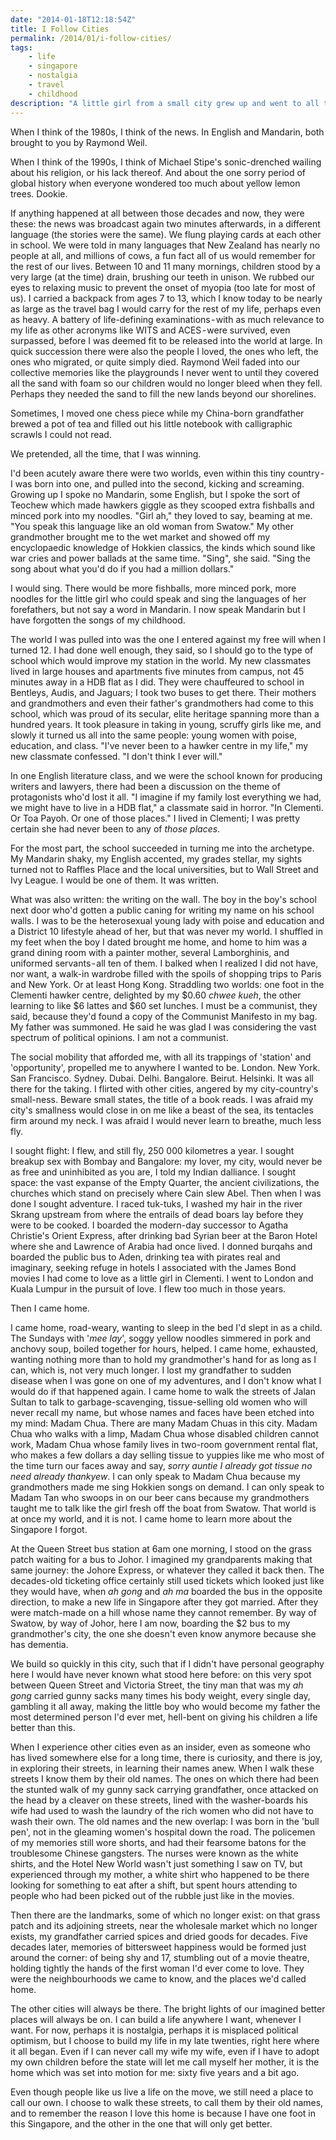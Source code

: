 ```yaml
---
date: "2014-01-18T12:18:54Z"
title: I Follow Cities
permalink: /2014/01/i-follow-cities/
tags: 
    - life
    - singapore
    - nostalgia
    - travel
    - childhood
description: "A little girl from a small city grew up and went to all the cities."
---
```


When I think of the 1980s, I think of the news. In English and Mandarin, both brought to you by Raymond Weil.

When I think of the 1990s, I think of Michael Stipe's sonic-drenched wailing about his religion, or his lack thereof. And about the one sorry period of global history when everyone wondered too much about yellow lemon trees. Dookie.

If anything happened at all between those decades and now, they were these: the news was broadcast again two minutes afterwards, in a different language (the stories were the same). We flung playing cards at each other in school. We were told in many languages that New Zealand has nearly no people at all, and millions of cows, a fun fact all of us would remember for the rest of our lives. Between 10 and 11 many mornings, children stood by a very large (at the time) drain, brushing our teeth in unison. We rubbed our eyes to relaxing music to prevent the onset of myopia (too late for most of us). I carried a backpack from ages 7 to 13, which I know today to be nearly as large as the travel bag I would carry for the rest of my life, perhaps even as heavy. A battery of life-defining examinations - with as much relevance to my life as other acronyms like WITS and ACES - were survived, even surpassed, before I was deemed fit to be released into the world at large. In quick succession there were also the people I loved, the ones who left, the ones who migrated, or quite simply died. Raymond Weil faded into our collective memories like the playgrounds I never went to until they covered all the sand with foam so our children would no longer bleed when they fell. Perhaps they needed the sand to fill the new lands beyond our shorelines.

Sometimes, I moved one chess piece while my China-born grandfather brewed a pot of tea and filled out his little notebook with calligraphic scrawls I could not read.

We pretended, all the time, that I was winning.

I'd been acutely aware there were two worlds, even within this tiny country - I was born into one, and pulled into the second, kicking and screaming. Growing up I spoke no Mandarin, some English, but I spoke the sort of Teochew which made hawkers giggle as they scooped extra fishballs and minced pork into my noodles. "Girl ah," they loved to say, beaming at me. "You speak this language like an old woman from Swatow." My other grandmother brought me to the wet market and showed off my encyclopaedic knowledge of Hokkien classics, the kinds which sound like war cries and power ballads at the same time. "Sing", she said. "Sing the song about what you'd do if you had a million dollars."

I would sing. There would be more fishballs, more minced pork, more noodles for the little girl who could speak and sing the languages of her forefathers, but not say a word in Mandarin. I now speak Mandarin but I have forgotten the songs of my childhood.

The world I was pulled into was the one I entered against my free will when I turned 12. I had done well enough, they said, so I should go to the type of school which would improve my station in the world. My new classmates lived in large houses and apartments five minutes from campus, not 45 minutes away in a HDB flat as I did. They were chauffeured to school in Bentleys, Audis, and Jaguars; I took two buses to get there. Their mothers and grandmothers and even their father's grandmothers had come to this school, which was proud of its secular, elite heritage spanning more than a hundred years. It took pleasure in taking in young, scruffy girls like me, and slowly it turned us all into the same people: young women with poise, education, and class. "I've never been to a hawker centre in my life," my new classmate confessed. "I don't think I ever will."

In one English literature class, and we were the school known for producing writers and lawyers, there had been a discussion on the theme of protagonists who'd lost it all. "I imagine if my family lost everything we had, we might have to live in a HDB flat," a classmate said in horror. "In Clementi. Or Toa Payoh. Or one of those places." I lived in Clementi; I was pretty certain she had never been to any of _those places_.

For the most part, the school succeeded in turning me into the archetype. My Mandarin shaky, my English accented, my grades stellar, my sights turned not to Raffles Place and the local universities, but to Wall Street and Ivy League. I would be one of them. It was written.

What was also written: the writing on the wall. The boy in the boy's school next door who'd gotten a public caning for writing my name on his school walls. I was to be the heterosexual young lady with poise and education and a District 10 lifestyle ahead of her, but that was never my world. I shuffled in my feet when the boy I dated brought me home, and home to him was a grand dining room with a painter mother, several Lamborghinis, and uniformed servants - all ten of them. I balked when I realized I did not have, nor want, a walk-in wardrobe filled with the spoils of shopping trips to Paris and New York. Or at least Hong Kong. Straddling two worlds: one foot in the Clementi hawker centre, delighted by my $0.60 _chwee kueh_, the other learning to like $6 lattes and $60 set lunches. I must be a communist, they said, because they'd found a copy of the Communist Manifesto in my bag. My father was summoned. He said he was glad I was considering the vast spectrum of political opinions. I am not a communist.

The social mobility that afforded me, with all its trappings of 'station' and 'opportunity', propelled me to anywhere I wanted to be. London. New York. San Francisco. Sydney. Dubai. Delhi. Bangalore. Beirut. Helsinki. It was all there for the taking. I flirted with other cities, angered by my city-country's small-ness. Beware small states, the title of a book reads. I was afraid my city's smallness would close in on me like a beast of the sea, its tentacles firm around my neck. I was afraid I would never learn to breathe, much less fly.

I sought flight: I flew, and still fly, 250 000 kilometres a year. I sought breakup sex with Bombay and Bangalore: my lover, my city, would never be as free and uninhibited as you are, I told my Indian dalliance. I sought space: the vast expanse of the Empty Quarter, the ancient civilizations, the churches which stand on precisely where Cain slew Abel. Then when I was done I sought adventure. I raced tuk-tuks, I washed my hair in the river Skrang upstream from where the entrails of dead boars lay before they were to be cooked. I boarded the modern-day successor to Agatha Christie's Orient Express, after drinking bad Syrian beer at the Baron Hotel where she and Lawrence of Arabia had once lived. I donned burqahs and boarded the public bus to Aden, drinking tea with pirates real and imaginary, seeking refuge in hotels I associated with the James Bond movies I had come to love as a little girl in Clementi. I went to London and Kuala Lumpur in the pursuit of love. I flew too much in those years.

Then I came home.

I came home, road-weary, wanting to sleep in the bed I'd slept in as a child. The Sundays with '_mee lay_', soggy yellow noodles simmered in pork and anchovy soup, boiled together for hours, helped. I came home, exhausted, wanting nothing more than to hold my grandmother's hand for as long as I can, which is, not very much longer. I lost my grandfather to sudden disease when I was gone on one of my adventures, and I don't know what I would do if that happened again. I came home to walk the streets of Jalan Sultan to talk to garbage-scavenging, tissue-selling old women who will never recall my name, but whose names and faces have been etched into my mind: Madam Chua. There are many Madam Chuas in this city. Madam Chua who walks with a limp, Madam Chua whose disabled children cannot work, Madam Chua whose family lives in two-room government rental flat, who makes a few dollars a day selling tissue to yuppies like me who most of the time turn our faces away and say, _sorry auntie I already got tissue no need already thankyew_. I can only speak to Madam Chua because my grandmothers made me sing Hokkien songs on demand. I can only speak to Madam Tan who swoops in on our beer cans because my grandmothers taught me to talk like the girl fresh off the boat from Swatow. That world is at once my world, and it is not. I came home to learn more about the Singapore I forgot.

At the Queen Street bus station at 6am one morning, I stood on the grass patch waiting for a bus to Johor. I imagined my grandparents making that same journey: the Johore Express, or whatever they called it back then. The decades-old ticketing office certainly still used tickets which looked just like they would have, when _ah gong_ and _ah ma_ boarded the bus in the opposite direction, to make a new life in Singapore after they got married. After they were match-made on a hill whose name they cannot remember. By way of Swatow, by way of Johor, here I am now, boarding the $2 bus to my grandmother's city, the one she doesn't even know anymore because she has dementia.

We build so quickly in this city, such that if I didn't have personal geography here I would have never known what stood here before: on this very spot between Queen Street and Victoria Street, the tiny man that was my _ah gong_ carried gunny sacks many times his body weight, every single day, gambling it all away, making the little boy who would become my father the most determined person I'd ever met, hell-bent on giving his children a life better than this.

When I experience other cities even as an insider, even as someone who has lived somewhere else for a long time, there is curiosity, and there is joy, in exploring their streets, in learning their names anew. When I walk these streets I know them by their old names. The ones on which there had been the stunted walk of my gunny sack carrying grandfather, once attacked on the head by a cleaver on these streets, lined with the washer-boards his wife had used to wash the laundry of the rich women who did not have to wash their own. The old names and the new overlap: I was born in the 'bull pen', not in the gleaming women's hospital down the road. The policemen of my memories still wore shorts, and had their fearsome batons for the troublesome Chinese gangsters. The nurses were known as the white shirts, and the Hotel New World wasn't just something I saw on TV, but experienced through my mother, a white shirt who happened to be there looking for something to eat after a shift, but spent hours attending to people who had been picked out of the rubble just like in the movies.

Then there are the landmarks, some of which no longer exist: on that grass patch and its adjoining streets, near the wholesale market which no longer exists, my grandfather carried spices and dried goods for decades. Five decades later, memories of bittersweet happiness would be formed just around the corner: of being shy and 17, stumbling out of a movie theatre, holding tightly the hands of the first woman I'd ever come to love. They were the neighbourhoods we came to know, and the places we'd called home.

The other cities will always be there. The bright lights of our imagined better places will always be on. I can build a life anywhere I want, whenever I want. For now, perhaps it is nostalgia, perhaps it is misplaced political optimism, but I choose to build my life in my late twenties, right here where it all began. Even if I can never call my wife my wife, even if I have to adopt my own children before the state will let me call myself her mother, it is the home which was set into motion for me: sixty five years and a bit ago.

Even though people like us live a life on the move, we still need a place to call our own. I choose to walk these streets, to call them by their old names, and to remember the reason I love this home is because I have one foot in this Singapore, and the other in the one that will only get better.
